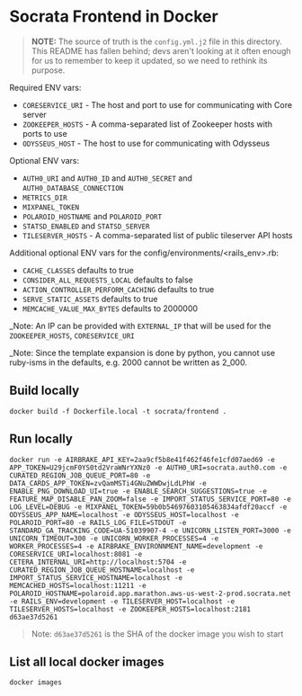 # Socrata Frontend in Docker

> **NOTE:** The source of truth is the `config.yml.j2` file in this directory.
> This README has fallen behind; devs aren't looking at it often enough for us
> to remember to keep it updated, so we need to rethink its purpose.

Required ENV vars:

- `CORESERVICE_URI` - The host and port to use for communicating with Core server
- `ZOOKEEPER_HOSTS` - A comma-separated list of Zookeeper hosts with ports to use
- `ODYSSEUS_HOST` - The host to use for communicating with Odysseus

Optional ENV vars:

- `AUTH0_URI` and `AUTH0_ID` and `AUTH0_SECRET` and `AUTH0_DATABASE_CONNECTION`
- `METRICS_DIR`
- `MIXPANEL_TOKEN`
- `POLAROID_HOSTNAME` and `POLAROID_PORT`
- `STATSD_ENABLED` and `STATSD_SERVER`
- `TILESERVER_HOSTS` - A comma-separated list of public tileserver API hosts

Additional optional ENV vars for the config/environments/<rails_env>.rb:

- `CACHE_CLASSES` defaults to true
- `CONSIDER_ALL_REQUESTS_LOCAL` defaults to false
- `ACTION_CONTROLLER_PERFORM_CACHING` defaults to true
- `SERVE_STATIC_ASSETS` defaults to true
- `MEMCACHE_VALUE_MAX_BYTES` defaults to 2000000

_Note: An IP can be provided with `EXTERNAL_IP` that will be used for the `ZOOKEEPER_HOSTS`,
`CORESERVICE_URI`

_Note: Since the template expansion is done by python, you cannot use ruby-isms
in the defaults, e.g. 2000 cannot be written as 2\_000.

## Build locally
```
docker build -f Dockerfile.local -t socrata/frontend .
```

## Run locally
```
docker run -e AIRBRAKE_API_KEY=2aa9cf5b8e41f462f46fe1cfd07aed69 -e APP_TOKEN=U29jcmF0YS0td2VraWNrYXNz0 -e AUTH0_URI=socrata.auth0.com -e CURATED_REGION_JOB_QUEUE_PORT=80 -e DATA_CARDS_APP_TOKEN=zvQamMSTi4GNuZWWDwjLdLPhW -e ENABLE_PNG_DOWNLOAD_UI=true -e ENABLE_SEARCH_SUGGESTIONS=true -e FEATURE_MAP_DISABLE_PAN_ZOOM=false -e IMPORT_STATUS_SERVICE_PORT=80 -e LOG_LEVEL=DEBUG -e MIXPANEL_TOKEN=59b0b54697603105463834afdf20accf -e ODYSSEUS_APP_NAME=localhost -e ODYSSEUS_HOST=localhost -e POLAROID_PORT=80 -e RAILS_LOG_FILE=STDOUT -e STANDARD_GA_TRACKING_CODE=UA-51039907-4 -e UNICORN_LISTEN_PORT=3000 -e UNICORN_TIMEOUT=300 -e UNICORN_WORKER_PROCESSES=4 -e WORKER_PROCESSES=4 -e AIRBRAKE_ENVIRONNMENT_NAME=development -e CORESERVICE_URI=localhost:8081 -e CETERA_INTERNAL_URI=http://localhost:5704 -e CURATED_REGION_JOB_QUEUE_HOSTNAME=localhost -e IMPORT_STATUS_SERVICE_HOSTNAME=localhost -e MEMCACHED_HOSTS=localhost:11211 -e POLAROID_HOSTNAME=polaroid.app.marathon.aws-us-west-2-prod.socrata.net -e RAILS_ENV=development -e TILESERVER_HOST=localhost -e TILESERVER_HOSTS=localhost -e ZOOKEEPER_HOSTS=localhost:2181 d63ae37d5261
```
> Note: `d63ae37d5261` is the SHA of the docker image you wish to start

## List all local docker images
```
docker images
```
